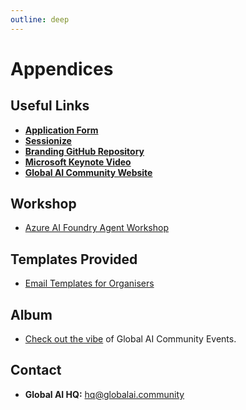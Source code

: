 ```yaml
---
outline: deep
---
```

# Appendices

## Useful Links

- [**Application Form**](https://gaic.io/host-agentcon/)  
- [**Sessionize**](https://sessionize.com/)  
- [**Branding GitHub Repository**](https://github.com/GlobalAICommunity/AgentCon/tree/main/branding/general-branding)  
- [**Microsoft Keynote Video**](https://www.youtube.com/watch?v=4MUgq_rzjqo)  
- [**Global AI Community Website**](https://globalai.community/)  

## Workshop
- [Azure AI Foundry Agent Workshop](https://gaic.io/pizza-workshop/)

## Templates Provided

- [Email Templates for Organisers](../organisers-101/speaker-communication-template/)

## Album

- [Check out the vibe](https://www.flickr.com/photos/196991840@N02/albums/) of Global AI Community Events.

## Contact

- **Global AI HQ:** [hq@globalai.community](mailto:hq@globalai.community)  

